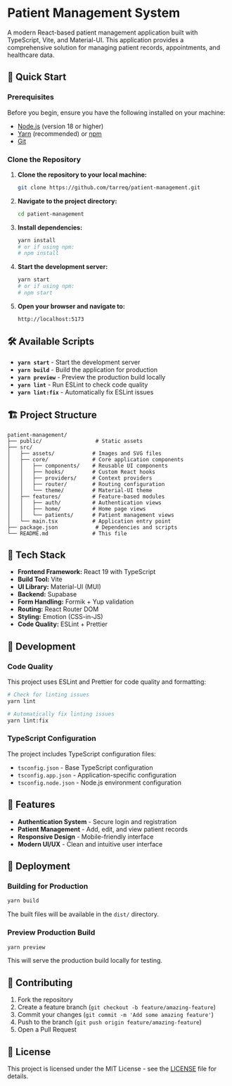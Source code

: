 # Patient Management System

A modern React-based patient management application built with TypeScript, Vite, and Material-UI. This application provides a comprehensive solution for managing patient records, appointments, and healthcare data.

## 🚀 Quick Start

### Prerequisites

Before you begin, ensure you have the following installed on your machine:

- [Node.js](https://nodejs.org/) (version 18 or higher)
- [Yarn](https://yarnpkg.com/) (recommended) or [npm](https://www.npmjs.com/)
- [Git](https://git-scm.com/)

### Clone the Repository

1. **Clone the repository to your local machine:**

   ```bash
   git clone https://github.com/tarreq/patient-management.git
   ```

2. **Navigate to the project directory:**

   ```bash
   cd patient-management
   ```

3. **Install dependencies:**

   ```bash
   yarn install
   # or if using npm:
   # npm install
   ```

4. **Start the development server:**

   ```bash
   yarn start
   # or if using npm:
   # npm start
   ```

5. **Open your browser and navigate to:**
   ```
   http://localhost:5173
   ```

## 🛠️ Available Scripts

- **`yarn start`** - Start the development server
- **`yarn build`** - Build the application for production
- **`yarn preview`** - Preview the production build locally
- **`yarn lint`** - Run ESLint to check code quality
- **`yarn lint:fix`** - Automatically fix ESLint issues

## 🏗️ Project Structure

```
patient-management/
├── public/                 # Static assets
├── src/
│   ├── assets/            # Images and SVG files
│   ├── core/              # Core application components
│   │   ├── components/    # Reusable UI components
│   │   ├── hooks/         # Custom React hooks
│   │   ├── providers/     # Context providers
│   │   ├── router/        # Routing configuration
│   │   └── theme/         # Material-UI theme
│   ├── features/          # Feature-based modules
│   │   ├── auth/          # Authentication views
│   │   ├── home/          # Home page views
│   │   └── patients/      # Patient management views
│   └── main.tsx           # Application entry point
├── package.json            # Dependencies and scripts
└── README.md              # This file
```

## 🧰 Tech Stack

- **Frontend Framework:** React 19 with TypeScript
- **Build Tool:** Vite
- **UI Library:** Material-UI (MUI)
- **Backend:** Supabase
- **Form Handling:** Formik + Yup validation
- **Routing:** React Router DOM
- **Styling:** Emotion (CSS-in-JS)
- **Code Quality:** ESLint + Prettier

## 🔧 Development

### Code Quality

This project uses ESLint and Prettier for code quality and formatting:

```bash
# Check for linting issues
yarn lint

# Automatically fix linting issues
yarn lint:fix
```

### TypeScript Configuration

The project includes TypeScript configuration files:

- `tsconfig.json` - Base TypeScript configuration
- `tsconfig.app.json` - Application-specific configuration
- `tsconfig.node.json` - Node.js environment configuration

## 📱 Features

- **Authentication System** - Secure login and registration
- **Patient Management** - Add, edit, and view patient records
- **Responsive Design** - Mobile-friendly interface
- **Modern UI/UX** - Clean and intuitive user interface

## 🚀 Deployment

### Building for Production

```bash
yarn build
```

The built files will be available in the `dist/` directory.

### Preview Production Build

```bash
yarn preview
```

This will serve the production build locally for testing.

## 🤝 Contributing

1. Fork the repository
2. Create a feature branch (`git checkout -b feature/amazing-feature`)
3. Commit your changes (`git commit -m 'Add some amazing feature'`)
4. Push to the branch (`git push origin feature/amazing-feature`)
5. Open a Pull Request

## 📄 License

This project is licensed under the MIT License - see the [LICENSE](LICENSE) file for details.
